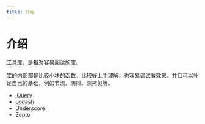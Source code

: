 ```yaml
---
title: 介绍
---
```


# 介绍
工具库，是相对容易阅读的库。

库的内部都是比较小块的函数，比较好上手理解，也容易调试看效果，并且可以补足自己的基础，例如节流、防抖、深拷贝等。

* [jQuery](./jquery/read.md)
* [Lodash](./lodash/read.md)
* Underscore
* Zepto